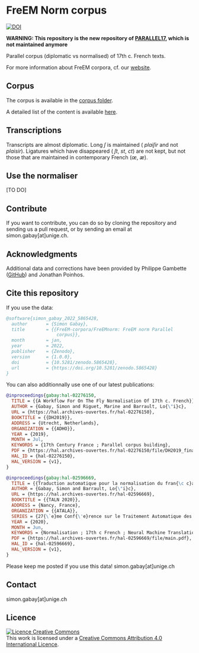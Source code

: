 # FreEM Norm corpus

[![DOI](https://zenodo.org/badge/448937133.svg)](https://zenodo.org/badge/latestdoi/448937133)


**WARNING: This repository is the new repository of [PARALLEL17](https://github.com/e-ditiones/PARALLEL17), which is not maintained anymore**

Parallel corpus (diplomatic vs normalised) of 17th c. French texts.

For more information about FreEM corpora, cf. our [website](https://freem-corpora.github.io).

## Corpus

The corpus is available in the [corpus folder](https://github.com/FreEM-corpora/FreEMnorm/tree/master/corpus).

A detailed list of the content is available [here](https://github.com/FreEM-corpora/FreEMnorm/blob/master/TableOfContent.tsv).

## Transcriptions
Transcripts are almost diplomatic. Long *ſ* is maintained ( *plaiſir* and not *plaisir*).
Ligatures which have disappeared ( *ſt*, *st*, *ct*) are not kept, but not those that are maintained in contemporary French (*œ*, *æ*).

## Use the normaliser
\[TO DO\]

## Contribute
If you want to contribute, you can do so by cloning the repository and sending us a pull request, or by sending an email at simon.gabay[at]unige.ch.

## Acknowledgments
Additional data and corrections have been provided by Philippe Gambette ([GitHub](https://github.com/PhilippeGambette)) and Jonathan Poinhos.

## Cite this repository

If you use the data:

```bibtex
@software{simon_gabay_2022_5865428,
  author       = {Simon Gabay},
  title        = {{FreEM-corpora/FreEMnorm: FreEM norm Parallel
                   corpus}},
  month        = jan,
  year         = 2022,
  publisher    = {Zenodo},
  version      = {1.0.0},
  doi          = {10.5281/zenodo.5865428},
  url          = {https://doi.org/10.5281/zenodo.5865428}
}
```

You can also additionnally use one of our latest publications:

```bibtex
@inproceedings{gabay:hal-02276150,
  TITLE = {{A Workflow For On The Fly Normalisation Of 17th c. French}},
  AUTHOR = {Gabay, Simon and Riguet, Marine and Barrault, Lo{\"i}c},
  URL = {https://hal.archives-ouvertes.fr/hal-02276150},
  BOOKTITLE = {{DH2019}},
  ADDRESS = {Utrecht, Netherlands},
  ORGANIZATION = {{ADHO}},
  YEAR = {2019},
  MONTH = Jul,
  KEYWORDS = {17th Century France ; Parallel corpus building},
  PDF = {https://hal.archives-ouvertes.fr/hal-02276150/file/DH2019_final.pdf},
  HAL_ID = {hal-02276150},
  HAL_VERSION = {v1},
}
```

```bibtex
@inproceedings{gabay:hal-02596669,
  TITLE = {{Traduction automatique pour la normalisation du fran{\c c}ais du XVII e si{\`e}cle}},
  AUTHOR = {Gabay, Simon and Barrault, Lo{\"i}c},
  URL = {https://hal.archives-ouvertes.fr/hal-02596669},
  BOOKTITLE = {{TALN 2020}},
  ADDRESS = {Nancy, France},
  ORGANIZATION = {{ATALA}},
  SERIES = {27{\`e}me Conf{\'e}rence sur le Traitement Automatique des Langues Naturelles},
  YEAR = {2020},
  MONTH = Jun,
  KEYWORDS = {Normalisation ; 17th c French ; Neural Machine Translation (NMT) ; Statistical Machine Translation (SMT) ; Digital humanities ; Humanit{\'e}s num{\'e}riques ; Fran{\c c}ais classique ; Traduction automatique neuronale ; Traduction automatique statistique},
  PDF = {https://hal.archives-ouvertes.fr/hal-02596669/file/main.pdf},
  HAL_ID = {hal-02596669},
  HAL_VERSION = {v1},
}
```

Please keep me posted if you use this data! simon.gabay[at]unige.ch

## Contact
simon.gabay[at]unige.ch

## Licence
<a rel="license" href="http://creativecommons.org/licenses/by/4.0/"><img alt="Licence Creative Commons" style="border-width:0" src="https://i.creativecommons.org/l/by/4.0/88x31.png" /></a><br />This work is licensed under a <a rel="license" href="http://creativecommons.org/licenses/by/4.0/">Creative Commons Attribution 4.0 International Licence</a>.
